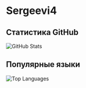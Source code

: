 # Sergeevi4

## Статистика GitHub
![GitHub Stats](https://github-readme-stats.vercel.app/api?username=Ssergeevi4&show_icons=true&theme=dark)

## Популярные языки
![Top Languages](https://github-readme-stats.vercel.app/api/top-langs/?username=Ssergeevi4&layout=compact&theme=dark)
